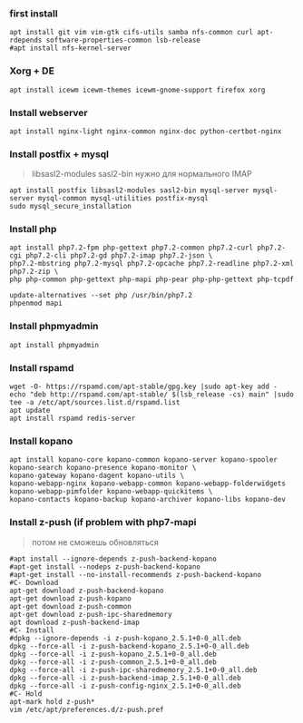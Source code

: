 ### first install
```nginx
apt install git vim vim-gtk cifs-utils samba nfs-common curl apt-rdepends software-properties-common lsb-release
#apt install nfs-kernel-server 
```

### Xorg + DE
```nginx
apt install icewm icewm-themes icewm-gnome-support firefox xorg
```

### Install webserver
```nginx
apt install nginx-light nginx-common nginx-doc python-certbot-nginx
```
### Install postfix + mysql
> libsasl2-modules sasl2-bin нужно для нормального IMAP
```nginx
apt install postfix libsasl2-modules sasl2-bin mysql-server mysql-server mysql-common mysql-utilities postfix-mysql
sudo mysql_secure_installation
```
### Install php
```nginx
apt install php7.2-fpm php-gettext php7.2-common php7.2-curl php7.2-cgi php7.2-cli php7.2-gd php7.2-imap php7.2-json \
php7.2-mbstring php7.2-mysql php7.2-opcache php7.2-readline php7.2-xml php7.2-zip \
php php-common php-gettext php-mapi php-pear php-php-gettext php-tcpdf

update-alternatives --set php /usr/bin/php7.2
phpenmod mapi
```
### Install phpmyadmin
```nginx
apt install phpmyadmin
```
### Install rspamd
```nginx
wget -O- https://rspamd.com/apt-stable/gpg.key |sudo apt-key add -
echo "deb http://rspamd.com/apt-stable/ $(lsb_release -cs) main" |sudo tee -a /etc/apt/sources.list.d/rspamd.list
apt update
apt install rspamd redis-server
```
### Install kopano
```nginx
apt install kopano-core kopano-common kopano-server kopano-spooler kopano-search kopano-presence kopano-monitor \
kopano-gateway kopano-dagent kopano-utils \
kopano-webapp-nginx kopano-webapp-common kopano-webapp-folderwidgets kopano-webapp-pimfolder kopano-webapp-quickitems \
kopano-contacts kopano-backup kopano-archiver kopano-libs kopano-dev
```
### Install z-push (if problem with php7-mapi
> потом не сможешь обновляться
```nginx
#apt install --ignore-depends z-push-backend-kopano
#apt-get install --nodeps z-push-backend-kopano
#apt-get install --no-install-recommends z-push-backend-kopano
#C- Download
apt-get download z-push-backend-kopano
apt-get download z-push-kopano
apt-get download z-push-common
apt-get download z-push-ipc-sharedmemory
apt download z-push-backend-imap
#C- Install
#dpkg --ignore-depends -i z-push-kopano_2.5.1+0-0_all.deb
dpkg --force-all -i z-push-backend-kopano_2.5.1+0-0_all.deb
dpkg --force-all -i z-push-kopano_2.5.1+0-0_all.deb
dpkg --force-all -i z-push-common_2.5.1+0-0_all.deb
dpkg --force-all -i z-push-ipc-sharedmemory_2.5.1+0-0_all.deb
dpkg --force-all -i z-push-backend-imap_2.5.1+0-0_all.deb
dpkg --force-all -i z-push-config-nginx_2.5.1+0-0_all.deb
#C- Hold
apt-mark hold z-push*
vim /etc/apt/preferences.d/z-push.pref

```
